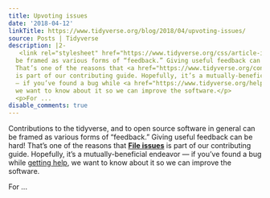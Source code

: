 ```yaml
---
title: Upvoting issues
date: '2018-04-12'
linkTitle: https://www.tidyverse.org/blog/2018/04/upvoting-issues/
source: Posts | Tidyverse
description: |2-
   <link rel="stylesheet" href="https://www.tidyverse.org/css/article-image.css" type="text/css" /> <p>Contributions to the tidyverse, and to open source software in general can
  be framed as various forms of “feedback.” Giving useful feedback can be hard!
  That’s one of the reasons that <a href="https://www.tidyverse.org/contribute/"><strong>File issues</strong></a>
  is part of our contributing guide. Hopefully, it’s a mutually-beneficial endeavor
  — if you’ve found a bug while <a href="https://www.tidyverse.org/help/">getting help</a>,
  we want to know about it so we can improve the software.</p>
  <p>For ...
disable_comments: true
---
```

 <link rel="stylesheet" href="https://www.tidyverse.org/css/article-image.css" type="text/css" /> <p>Contributions to the tidyverse, and to open source software in general can
be framed as various forms of “feedback.” Giving useful feedback can be hard!
That’s one of the reasons that <a href="https://www.tidyverse.org/contribute/"><strong>File issues</strong></a>
is part of our contributing guide. Hopefully, it’s a mutually-beneficial endeavor
— if you’ve found a bug while <a href="https://www.tidyverse.org/help/">getting help</a>,
we want to know about it so we can improve the software.</p>
<p>For ...
